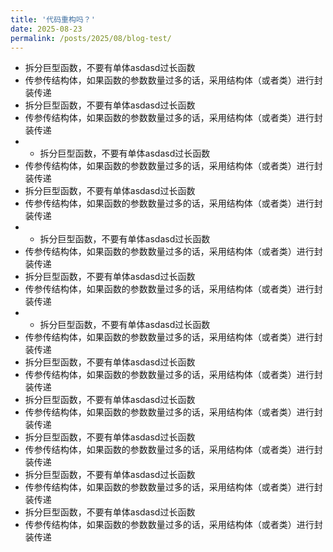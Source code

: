 ```yaml
---
title: '代码重构吗？'
date: 2025-08-23
permalink: /posts/2025/08/blog-test/
---
```


- 拆分巨型函数，不要有单体asdasd过长函数
- 传参传结构体，如果函数的参数数量过多的话，采用结构体（或者类）进行封装传递
- 拆分巨型函数，不要有单体asdasd过长函数
- 传参传结构体，如果函数的参数数量过多的话，采用结构体（或者类）进行封装传递
- - 拆分巨型函数，不要有单体asdasd过长函数
- 传参传结构体，如果函数的参数数量过多的话，采用结构体（或者类）进行封装传递
- 拆分巨型函数，不要有单体asdasd过长函数
- 传参传结构体，如果函数的参数数量过多的话，采用结构体（或者类）进行封装传递
- - 拆分巨型函数，不要有单体asdasd过长函数
- 传参传结构体，如果函数的参数数量过多的话，采用结构体（或者类）进行封装传递
- 拆分巨型函数，不要有单体asdasd过长函数
- 传参传结构体，如果函数的参数数量过多的话，采用结构体（或者类）进行封装传递
- - 拆分巨型函数，不要有单体asdasd过长函数
- 传参传结构体，如果函数的参数数量过多的话，采用结构体（或者类）进行封装传递
- 拆分巨型函数，不要有单体asdasd过长函数
- 传参传结构体，如果函数的参数数量过多的话，采用结构体（或者类）进行封装传递
- 拆分巨型函数，不要有单体asdasd过长函数
- 传参传结构体，如果函数的参数数量过多的话，采用结构体（或者类）进行封装传递
- 拆分巨型函数，不要有单体asdasd过长函数
- 传参传结构体，如果函数的参数数量过多的话，采用结构体（或者类）进行封装传递
- 拆分巨型函数，不要有单体asdasd过长函数
- 传参传结构体，如果函数的参数数量过多的话，采用结构体（或者类）进行封装传递
- 拆分巨型函数，不要有单体asdasd过长函数
- 传参传结构体，如果函数的参数数量过多的话，采用结构体（或者类）进行封装传递